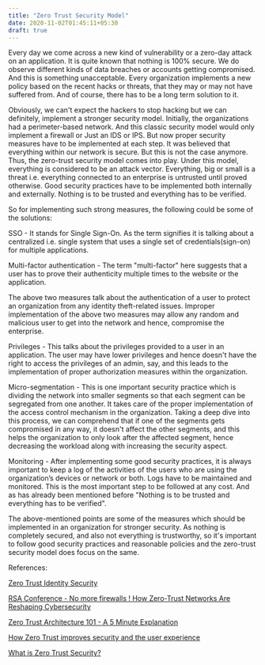 ```yaml
---
title: "Zero Trust Security Model"
date: 2020-11-02T01:45:11+05:30
draft: true
---
```


<p> Every day we come across a new kind of vulnerability or a zero-day attack on an application. It is quite known that nothing is 100% secure. We do observe different kinds of data breaches or accounts getting compromised. And this is something unacceptable. Every organization implements a new policy based on the recent hacks or threats, that they may or may not have suffered from. And of course, there has to be a long term solution to it. </p>

<p> Obviously, we can't expect the hackers to stop hacking but we can definitely, implement a stronger security model.
Initially, the organizations had a perimeter-based network. And this classic security model would only implement a firewall or Just an IDS or IPS. 
But now proper security measures have to be implemented at each step. It was believed that everything within our network is secure. But this is not the case anymore. Thus, the zero-trust security model comes into play. Under this model, everything is considered to be an attack vector. Everything, big or small is a threat i.e. everything connected to an enterprise is untrusted until proved otherwise.
Good security practices have to be implemented both internally and externally. 
Nothing is to be trusted and everything has to be verified. 
</p>
<p>
So for implementing such strong measures, the following could be some of the solutions:
</p>
<p>
SSO - It stands for Single Sign-On. As the term signifies it is talking about a centralized i.e. single system that uses a single set of credentials(sign-on)  for multiple applications. 
</p>
<p>
Multi-factor authentication - The term "multi-factor" here suggests that a user has to prove their authenticity multiple times to the website or the application. 

The above two measures talk about the authentication of a user to protect an organization from any identity theft-related issues. Improper implementation of the above two measures may allow any random and malicious user to get into the network and hence, compromise the enterprise.
</p>
<p>
Privileges - This talks about the privileges provided to a user in an application. 
The user may have lower privileges and hence doesn't have the right to access the privileges of an admin, say, and this leads to the implementation of proper authorization measures within the organization.
</p>
<p>
Micro-segmentation - This is one important security practice which is dividing the network into smaller segments so that each segment can be segregated from one another. 
It takes care of the proper implementation of the access control mechanism in the organization. Taking a deep dive into this process, we can comprehend that if one of the segments gets compromised in any way, it doesn't affect the other segments, and this helps the organization to only look after the affected segment, hence decreasing the workload along with increasing the security aspect.
</p>
<p>
Monitoring - After implementing some good security practices, it is always important to keep a log of the activities of the users who are using the organization’s devices or network or both. Logs have to be maintained and monitored. 
This is the most important step to be followed at any cost. And as has already been mentioned before "Nothing is to be trusted and everything has to be verified". 
</p>
<p>
The above-mentioned points are some of the measures which should be implemented in an organization for stronger security. As nothing is completely secured, and also not everything is trustworthy, so it's important to follow good security practices and reasonable policies and the zero-trust security model does focus on the same. 
</p>






References:
<p> <a href="https://solutionsreview.com/identity-management/what-is-zero-trust-identity-security-how-can-you-implement-it/"> Zero Trust Identity Security  </a>  </p>
<p> <a href="https://youtu.be/pyyd_OXHucI"> RSA Conference - No more firewalls ! How Zero-Trust Networks Are Reshaping Cybersecurity </p>
<p> <a href="https://youtu.be/5IcZdeNITYk"> Zero Trust Architecture 101 - A 5 Minute Explanation </p>
<p> <a href="https://youtu.be/-Why_ZjJUhg"> How Zero Trust improves security and the user experience </p>
<p> <a href="https://youtu.be/1D5mg9an19o"> What is Zero Trust Security? </p>